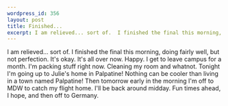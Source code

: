 ```yaml
--- 
wordpress_id: 356
layout: post
title: Finished...
excerpt: I am relieved... sort of.  I finished the final this morning, doing fairly well, but not perfection.  It's okay.  It's all over now.  Happy.  I get to leave campus for a month.  I'm packing stuff right now.  Cleaning my room and whatnot.  Tonight I'm going up to Julie's home in Palpatine!  Nothing can be cooler than living in a town named Palpatine!  Then tomorrow early in the morning I'm off to MDW to catch my flight home.  I'll be back around midday.  Fun times ahead, I hope, and then off to Germany.
---
```

I am relieved... sort of.  I finished the final this morning, doing fairly well, but not perfection.  It's okay.  It's all over now.  Happy.  I get to leave campus for a month.  I'm packing stuff right now.  Cleaning my room and whatnot.  Tonight I'm going up to Julie's home in Palpatine!  Nothing can be cooler than living in a town named Palpatine!  Then tomorrow early in the morning I'm off to MDW to catch my flight home.  I'll be back around midday.  Fun times ahead, I hope, and then off to Germany.
